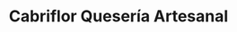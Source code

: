 ---
title: "Cabriflor Quesería Artesanal"
url: /ceclavin/cabriflor-queseria-artesanal/
shop: Käse
---